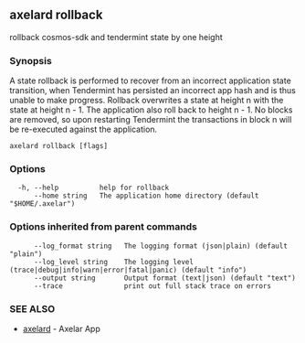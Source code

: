 ## axelard rollback

rollback cosmos-sdk and tendermint state by one height

### Synopsis


A state rollback is performed to recover from an incorrect application state transition,
when Tendermint has persisted an incorrect app hash and is thus unable to make
progress. Rollback overwrites a state at height n with the state at height n - 1.
The application also roll back to height n - 1. No blocks are removed, so upon
restarting Tendermint the transactions in block n will be re-executed against the
application.


```
axelard rollback [flags]
```

### Options

```
  -h, --help          help for rollback
      --home string   The application home directory (default "$HOME/.axelar")
```

### Options inherited from parent commands

```
      --log_format string   The logging format (json|plain) (default "plain")
      --log_level string    The logging level (trace|debug|info|warn|error|fatal|panic) (default "info")
      --output string       Output format (text|json) (default "text")
      --trace               print out full stack trace on errors
```

### SEE ALSO

* [axelard](axelard.md)	 - Axelar App

